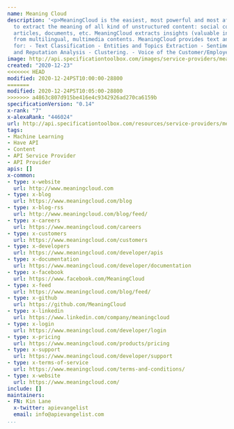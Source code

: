 ```yaml
---
name: Meaning Cloud
description: '<p>MeaningCloud is the easiest, most powerful and most affordable way
  to extract the meaning of all kind of unstructured content: social conversation,
  articles, documents, etc. MeaningCloud extracts insights (valuable information)
  from multilingual, multimedia contents. MeaningCloud provides text analytics functionality
  for: - Text Classification - Entities and Topics Extraction - Sentiment, Opinion
  and Reputation Analysis - Clustering. - Voice of the Customer/Employee/Patient Analytics&nbsp;</p>'
image: http://api.specificationtoolbox.com/images/service-providers/meaning-cloud.jpg
created: "2020-12-23"
<<<<<<< HEAD
modified: 2020-12-24PST10:00:00-28800
=======
modified: 2020-12-24PST10:05:00-28800
>>>>>>> a4863c807d915be416e4c9342926ad270ca6159b
specificationVersion: "0.14"
x-rank: "7"
x-alexaRank: "446024"
url: http://api.specificationtoolbox.com/resources/service-providers/meaning-cloud/
tags:
- Machine Learning
- Have API
- Content
- API Service Provider
- API Provider
apis: []
x-common:
- type: x-website
  url: http://www.meaningcloud.com
- type: x-blog
  url: https://www.meaningcloud.com/blog
- type: x-blog-rss
  url: http://www.meaningcloud.com/blog/feed/
- type: x-careers
  url: https://www.meaningcloud.com/careers
- type: x-customers
  url: https://www.meaningcloud.com/customers
- type: x-developers
  url: https://www.meaningcloud.com/developer/apis
- type: x-documentation
  url: https://www.meaningcloud.com/developer/documentation
- type: x-facebook
  url: https://www.facebook.com/MeaningCloud
- type: x-feed
  url: https://www.meaningcloud.com/blog/feed/
- type: x-github
  url: https://github.com/MeaningCloud
- type: x-linkedin
  url: https://www.linkedin.com/company/meaningcloud
- type: x-login
  url: https://www.meaningcloud.com/developer/login
- type: x-pricing
  url: https://www.meaningcloud.com/products/pricing
- type: x-support
  url: https://www.meaningcloud.com/developer/support
- type: x-terms-of-service
  url: https://www.meaningcloud.com/terms-and-conditions/
- type: x-website
  url: https://www.meaningcloud.com/
include: []
maintainers:
- FN: Kin Lane
  x-twitter: apievangelist
  email: info@apievangelist.com
...
```

